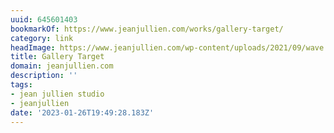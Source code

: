 ```yaml
---
uuid: 645601403
bookmarkOf: https://www.jeanjullien.com/works/gallery-target/
category: link
headImage: https://www.jeanjullien.com/wp-content/uploads/2021/09/wave.jpg
title: Gallery Target
domain: jeanjullien.com
description: ''
tags:
- jean jullien studio
- jeanjullien
date: '2023-01-26T19:49:28.183Z'
---
```



